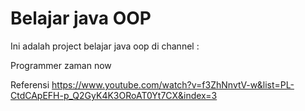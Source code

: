 # Belajar java OOP

Ini adalah project belajar java oop di channel :

Programmer zaman now

Referensi https://www.youtube.com/watch?v=f3ZhNnvtV-w&list=PL-CtdCApEFH-p_Q2GyK4K3ORoAT0Yt7CX&index=3
